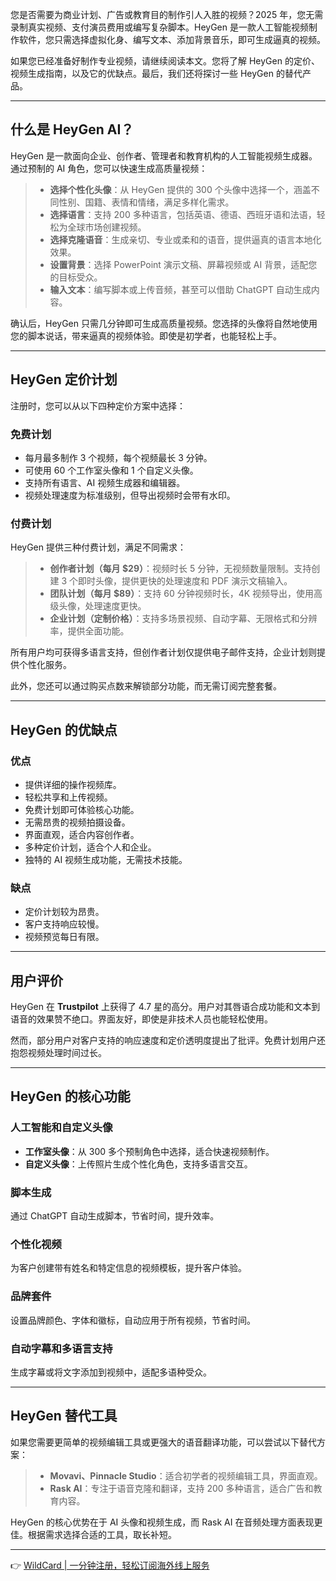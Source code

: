 您是否需要为商业计划、广告或教育目的制作引人入胜的视频？2025 年，您无需录制真实视频、支付演员费用或编写复杂脚本。HeyGen 是一款人工智能视频制作软件，您只需选择虚拟化身、编写文本、添加背景音乐，即可生成逼真的视频。

如果您已经准备好制作专业视频，请继续阅读本文。您将了解 HeyGen 的定价、视频生成指南，以及它的优缺点。最后，我们还将探讨一些 HeyGen 的替代产品。

---

## 什么是 HeyGen AI？

HeyGen 是一款面向企业、创作者、管理者和教育机构的人工智能视频生成器。通过预制的 AI 角色，您可以快速生成高质量视频：

> - **选择个性化头像**：从 HeyGen 提供的 300 个头像中选择一个，涵盖不同性别、国籍、表情和情绪，满足多样化需求。
> - **选择语言**：支持 200 多种语言，包括英语、德语、西班牙语和法语，轻松为全球市场创建视频。
> - **选择克隆语音**：生成亲切、专业或柔和的语音，提供逼真的语言本地化效果。
> - **设置背景**：选择 PowerPoint 演示文稿、屏幕视频或 AI 背景，适配您的目标受众。
> - **输入文本**：编写脚本或上传音频，甚至可以借助 ChatGPT 自动生成内容。

确认后，HeyGen 只需几分钟即可生成高质量视频。您选择的头像将自然地使用您的脚本说话，带来逼真的视频体验。即使是初学者，也能轻松上手。

---

## HeyGen 定价计划

注册时，您可以从以下四种定价方案中选择：

### 免费计划

- 每月最多制作 3 个视频，每个视频最长 3 分钟。
- 可使用 60 个工作室头像和 1 个自定义头像。
- 支持所有语言、AI 视频生成器和编辑器。
- 视频处理速度为标准级别，但导出视频时会带有水印。

### 付费计划

HeyGen 提供三种付费计划，满足不同需求：

> - **创作者计划（每月 $29）**：视频时长 5 分钟，无视频数量限制。支持创建 3 个即时头像，提供更快的处理速度和 PDF 演示文稿输入。
> - **团队计划（每月 $89）**：支持 60 分钟视频时长，4K 视频导出，使用高级头像，处理速度更快。
> - **企业计划（定制价格）**：支持多场景视频、自动字幕、无限格式和分辨率，提供全面功能。

所有用户均可获得多语言支持，但创作者计划仅提供电子邮件支持，企业计划则提供个性化服务。

此外，您还可以通过购买点数来解锁部分功能，而无需订阅完整套餐。

---

## HeyGen 的优缺点

### 优点

- 提供详细的操作视频库。
- 轻松共享和上传视频。
- 免费计划即可体验核心功能。
- 无需昂贵的视频拍摄设备。
- 界面直观，适合内容创作者。
- 多种定价计划，适合个人和企业。
- 独特的 AI 视频生成功能，无需技术技能。

### 缺点

- 定价计划较为昂贵。
- 客户支持响应较慢。
- 视频预览每日有限。

---

## 用户评价

HeyGen 在 **Trustpilot** 上获得了 4.7 星的高分。用户对其唇语合成功能和文本到语音的效果赞不绝口。界面友好，即使是非技术人员也能轻松使用。

然而，部分用户对客户支持的响应速度和定价透明度提出了批评。免费计划用户还抱怨视频处理时间过长。

---

## HeyGen 的核心功能

### 人工智能和自定义头像

- **工作室头像**：从 300 多个预制角色中选择，适合快速视频制作。
- **自定义头像**：上传照片生成个性化角色，支持多语言交互。

### 脚本生成

通过 ChatGPT 自动生成脚本，节省时间，提升效率。

### 个性化视频

为客户创建带有姓名和特定信息的视频模板，提升客户体验。

### 品牌套件

设置品牌颜色、字体和徽标，自动应用于所有视频，节省时间。

### 自动字幕和多语言支持

生成字幕或将文字添加到视频中，适配多语种受众。

---

## HeyGen 替代工具

如果您需要更简单的视频编辑工具或更强大的语音翻译功能，可以尝试以下替代方案：

> - **Movavi、Pinnacle Studio**：适合初学者的视频编辑工具，界面直观。
> - **Rask AI**：专注于语音克隆和翻译，支持 200 多种语言，适合广告和教育内容。

HeyGen 的核心优势在于 AI 头像和视频生成，而 Rask AI 在音频处理方面表现更佳。根据需求选择合适的工具，取长补短。

---

👉 [WildCard | 一分钟注册，轻松订阅海外线上服务](https://bit.ly/bewildcard)
